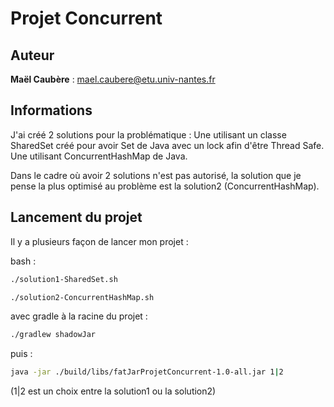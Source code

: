 # Projet Concurrent

## Auteur

**Maël Caubère** : mael.caubere@etu.univ-nantes.fr

## Informations

J'ai créé 2 solutions pour la problématique : 
Une utilisant un classe SharedSet créé pour avoir Set de Java avec un lock afin d'être Thread Safe.
Une utilisant ConcurrentHashMap de Java.

Dans le cadre où avoir 2 solutions n'est pas autorisé, la solution que je pense la plus optimisé au problème est la solution2 (ConcurrentHashMap).

## Lancement du projet

Il y a plusieurs façon de lancer mon projet : 

bash :
```bash
./solution1-SharedSet.sh
```

```bash
./solution2-ConcurrentHashMap.sh
```

avec gradle à la racine du projet :
```bash
./gradlew shadowJar
``` 
puis :
```bash
java -jar ./build/libs/fatJarProjetConcurrent-1.0-all.jar 1|2
```
(1|2 est un choix entre la solution1 ou la solution2)

